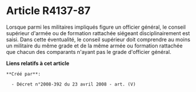 # Article R4137-87

Lorsque parmi les militaires impliqués figure un officier général, le conseil supérieur d'armée ou de formation rattachée
siégeant disciplinairement est saisi. Dans cette éventualité, le conseil supérieur doit comprendre au moins un militaire du
même grade et de la même armée ou formation rattachée que chacun des comparants n'ayant pas le grade d'officier général.

**Liens relatifs à cet article**

	**Créé par**:

	  - Décret n°2008-392 du 23 avril 2008 - art. (V)
